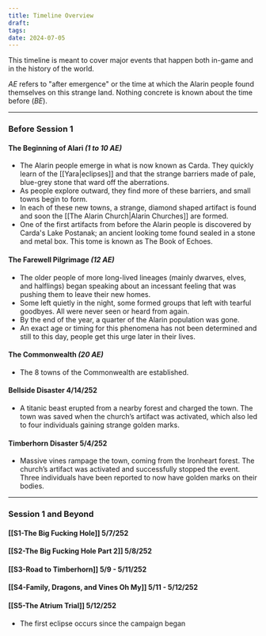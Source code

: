 ```yaml
---
title: Timeline Overview
draft: 
tags: 
date: 2024-07-05
---
```

This timeline is meant to cover major events that happen both in-game and in the history of the world. 

*AE* refers to "after emergence" or the time at which the Alarin people found themselves on this strange land. Nothing concrete is known about the time before (*BE*).

---
### Before Session 1

#### The Beginning of Alari *(1 to 10 AE)*
* The Alarin people emerge in what is now known as Carda. They quickly learn of the [[Yara|eclipses]] and that the strange barriers made of pale, blue-grey stone that ward off the aberrations.
* As people explore outward, they find more of these barriers, and small towns begin to form.
* In each of these new towns, a strange, diamond shaped artifact is found and soon the [[The Alarin Church|Alarin Churches]] are formed.
* One of the first artifacts from before the Alarin people is discovered by Carda's Lake Postanak; an ancient looking tome found sealed in a stone and metal box. This tome is known as The Book of Echoes.

#### The Farewell Pilgrimage *(12 AE)*
- The older people of more long-lived lineages (mainly dwarves, elves, and halflings) began speaking about an incessant feeling that was pushing them to leave their new homes.  
- Some left quietly in the night, some formed groups that left with tearful goodbyes. All were never seen or heard from again.
- By the end of the year, a quarter of the Alarin population was gone.
- An exact age or timing for this phenomena has not been determined and still to this day, people get this urge later in their lives.

#### The Commonwealth *(20 AE)*
- The 8 towns of the Commonwealth are established.

#### Bellside Disaster 4/14/252
- A titanic beast erupted from a nearby forest and charged the town. The town was saved when the church’s artifact was activated, which also led to four individuals gaining strange golden marks.

#### Timberhorn Disaster 5/4/252
- Massive vines rampage the town, coming from the Ironheart forest. The church’s artifact was activated and successfully stopped the event. Three individuals have been reported to now have golden marks on their bodies.

---
### Session 1 and Beyond

#### [[S1-The Big Fucking Hole]] 5/7/252

#### [[S2-The Big Fucking Hole Part 2]] 5/8/252

#### [[S3-Road to Timberhorn]] 5/9 - 5/11/252

#### [[S4-Family, Dragons, and Vines Oh My]] 5/11 - 5/12/252

#### [[S5-The Atrium Trial]] 5/12/252
- The first eclipse occurs since the campaign began